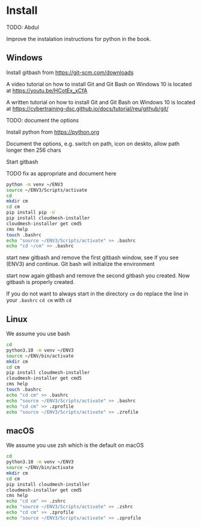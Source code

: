 # Install

TODO: Abdul


Improve the instalation instructions for python in the book.

## Windows

Install gitbash from <https://git-scm.com/downloads>

A video tutorial on how to install Git and Git Bash on Windows 10 is located at <https://youtu.be/HCotEx_xCfA>

A written tutorial on how to install Git and Git Bash on Windows 10 is located at <https://cybertraining-dsc.github.io/docs/tutorial/reu/github/git/>

TODO: document the options


Install python from <https://python.org>

Document the options, e.g. switch on path, icon on deskto, allow path longer then 256 chars

Start gitbash

TODO fix as appropriate and document here

```bash
python -m venv ~/ENV3
source ~/ENV3/Scripts/activate
cd
mkdir cm
cd cm
pip install pip -U
pip install cloudmesh-installer 
cloudmesh-installer get cmd5 
cms help
touch .bashrc
echo "source ~/ENV3/Scripts/activate" >> .bashrc
echo "cd ~/cm" >> .bashrc
```

start new gitbash and remove the first gitbash window, see if you see (ENV3) and continue. Git bash will initialize the environment

start now again gitbash and remove the second gitbash you created. Now gitbash is properly created.

If you do not want to always start in the directory `cm` do replace the line in your `.bashrc`
`cd cm` with `cd`


## Linux 

We assume you use bash

```bash
cd
python3.10 -m venv ~/ENV3
source ~/ENV/bin/activate
mkdir cm
cd cm
pip install cloudmesh-installer 
cloudmesh-installer get cmd5 
cms help
touch .bashrc
echo "cd cm" >> .bashrc
echo "source ~/ENV3/Scripts/activate" >> .bashrc
echo "cd cm" >> .zprofile
echo "source ~/ENV3/Scripts/activate" >> .zrofile
```

## macOS

We assume you use zsh which is the default on macOS

```bash
cd
python3.10 -m venv ~/ENV3
source ~/ENV/bin/activate
mkdir cm
cd cm
pip install cloudmesh-installer 
cloudmesh-installer get cmd5 
cms help
echo "cd cm" >> .zshrc
echo "source ~/ENV3/Scripts/activate" >> .zshrc
echo "cd cm" >> .zprofile
echo "source ~/ENV3/Scripts/activate" >> .zprofile

```



